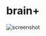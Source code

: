 # brain+
![screenshot](https://user-images.githubusercontent.com/105373584/179264863-cbc4338a-4ef8-4a55-8e7e-e2add5d76365.png)
